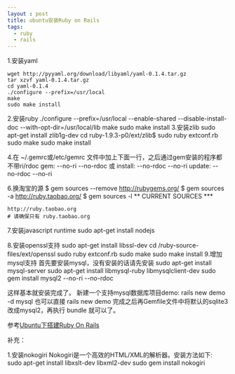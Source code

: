 ```yaml
---
layout : post
title: ubuntu安装Ruby on Rails
tags:
  - ruby
  - rails
---
```

 1.安装yaml

    wget http://pyyaml.org/download/libyaml/yaml-0.1.4.tar.gz
    tar xzvf yaml-0.1.4.tar.gz
    cd yaml-0.1.4
    ./configure --prefix=/usr/local
    make
    sudo make install

 2.安装ruby
    ./configure --prefix=/usr/local --enable-shared --disable-install-doc --with-opt-dir=/usr/local/lib
    make
    sudo make install
 3.安装zlib
    sudo apt-get install zlib1g-dev 
    cd ruby-1.9.3-p0/ext/zlib$
    sudo ruby extconf.rb 
    sudo  make 
    sudo make install

 4.在 ~/.gemrc或/etc/gemrc 文件中加上下面一行，之后通过gem安装的程序都不带ri/rdoc
    gem: --no-ri --no-rdoc
或
    install: --no-rdoc --no-ri 
    update:  --no-rdoc --no-ri

 6.换淘宝的源
    $ gem sources --remove http://rubygems.org/
    $ gem sources -a http://ruby.taobao.org/
    $ gem sources -l
    ** CURRENT SOURCES ***

    http://ruby.taobao.org
    # 请确保只有 ruby.taobao.org

 7.安装javascript runtime
    sudo apt-get install nodejs

 8.安装openssl支持
    sudo apt-get install libssl-dev
    cd /ruby-source-files/ext/openssl
    sudo ruby extconf.rb
    sudo  make
    sudo make install
 9.增加mysql支持
首先要安装mysql，没有安装的话请先安装
    sudo apt-get install mysql-server
    sudo apt-get install libmysql-ruby libmysqlclient-dev
    sudo gem install mysql2  --no-ri --no-rdoc

这样基本就安装完成了。
新建一个支持mysql数据库项目demo:
    rails new demo -d mysql
也可以直接
    rails new demo
完成之后再Gemfile文件中将默认的sqlite3改成mysql2，再执行
    bundle
就可以了。

参考[Ubuntu下搭建Ruby On Rails](http://blog.csdn.net/htttw/article/details/7628093)

补充：

 1.安装nokogiri
Nokogiri是一个高效的HTML/XML的解析器。安装方法如下:
    sudo apt-get install libxslt-dev libxml2-dev
    sudo gem install nokogiri

